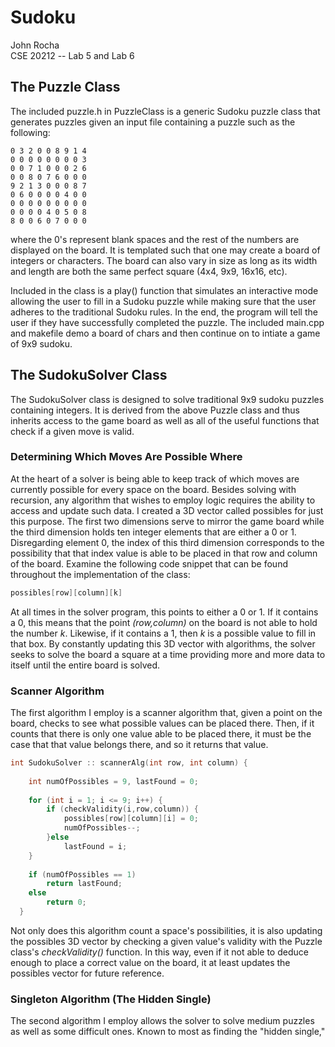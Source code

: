 # Sudoku
John Rocha   
CSE 20212 -- Lab 5 and Lab 6

## The Puzzle Class 
The included puzzle.h in PuzzleClass is a generic Sudoku puzzle class that generates puzzles 
given an input file containing a puzzle such as the following:

    0 3 2 0 0 8 9 1 4  
    0 0 0 0 0 0 0 0 3  
    0 0 7 1 0 0 0 2 6  
    0 0 8 0 7 6 0 0 0  
    9 2 1 3 0 0 0 8 7  
    0 6 0 0 0 0 4 0 0  
    0 0 0 0 0 0 0 0 0  
    0 0 0 0 4 0 5 0 8  
    8 0 0 6 0 7 0 0 0   

where the 0's represent blank spaces and the rest of the numbers are
displayed on the board. It is templated such that one may create a board of integers or characters.
The board can also vary in size as long as its width and length are both the same perfect square (4x4, 9x9, 16x16, etc).

Included in the class is a play() function that simulates an interactive mode allowing
the user to fill in a Sudoku puzzle while making sure that the user
adheres to the traditional Sudoku rules. In the end, the program will tell the user if they have
successfully completed the puzzle. The included main.cpp and makefile demo a board of chars and then continue on to intiate a game of 9x9 sudoku. 


## The SudokuSolver Class
The SudokuSolver class is designed to solve traditional 9x9 sudoku puzzles containing integers. It is derived from the above Puzzle class and thus inherits access to the game board as well as all of the useful functions that check if a given move is valid. 

### Determining Which Moves Are Possible Where
At the heart of a solver is being able to keep track of which moves are currently possible for every space on the board. Besides solving with recursion, any algorithm that wishes to employ logic requires the ability to access and update such data. I created a 3D vector called possibles for just this purpose. The first two dimensions serve to mirror the game board while the third dimension holds ten integer elements that are either a 0 or 1. Disregarding element 0, the index of this third dimension corresponds to the possibility that that index value is able to be placed in that row and column of the board. 
Examine the following code snippet that can be found throughout the implementation of the class:
````c++
possibles[row][column][k]
````
At all times in the solver program, this points to either a 0 or 1. If it contains a 0, this means that the point *(row,column)* on the board is not able to hold the number *k*. Likewise, if it contains a 1, then *k* is a possible value to fill in that box. By constantly updating this 3D vector with algorithms, the solver seeks to solve the board a square at a time providing more and more data to itself until the entire board is solved.

### Scanner Algorithm
The first algorithm I employ is a scanner algorithm that, given a point on the board, checks to see what possible values can be placed there. Then, if it counts that there is only one value able to be placed there, it must be the case that that value belongs there, and so it returns that value.
````c++
int SudokuSolver :: scannerAlg(int row, int column) {
 
    int numOfPossibles = 9, lastFound = 0;
  
    for (int i = 1; i <= 9; i++) {
        if (checkValidity(i,row,column)) {
            possibles[row][column][i] = 0;
            numOfPossibles--;
        }else
            lastFound = i;
    }
  
    if (numOfPossibles == 1)
        return lastFound;
    else
        return 0;
  }
````
Not only does this algorithm count a space's possibilities, it is also updating the possibles 3D vector by checking a given value's validity with the Puzzle class's *checkValidity()* function. In this way, even if it not able to deduce enough to place a correct value on the board, it at least updates the possibles vector for future reference. 

### Singleton Algorithm (The Hidden Single)
The second algorithm I employ allows the solver to solve medium puzzles as well as some difficult ones. Known to most as finding the "hidden single," 
